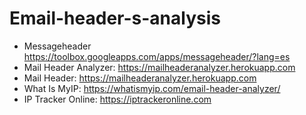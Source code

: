 # Email-header-s-analysis

* Messageheader https://toolbox.googleapps.com/apps/messageheader/?lang=es
* Mail Header Analyzer: https://mailheaderanalyzer.herokuapp.com
* Mail Header: https://mailheaderanalyzer.herokuapp.com
* What Is MyIP: https://whatismyip.com/email-header-analyzer/
* IP Tracker Online: https://iptrackeronline.com
